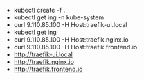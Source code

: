 - kubectl create -f .
- kubectl get ing -n kube-system
- curl 9.110.85.100 -H Host:traefik-ui.local
- kubectl get ing
- curl 9.110.85.100 -H Host:traefik.nginx.io
- curl 9.110.85.100 -H Host:traefik.frontend.io
- http://traefik-ui.local
- http://traefik.nginx.io
- http://traefik.frontend.io
